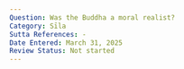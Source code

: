 ```yaml
---
Question: Was the Buddha a moral realist?
Category: Sīla
Sutta References: -
Date Entered: March 31, 2025
Review Status: Not started
---
```


